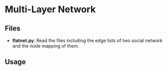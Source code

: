 # Multi-Layer Network

## Files

- **flatnet.py**: Read the files including the edge lists of two social network and the node mapping of them.

## Usage